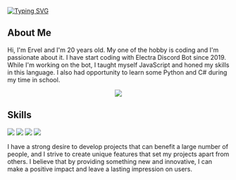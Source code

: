[![Typing SVG](https://readme-typing-svg.demolab.com?font=Fira+Code&pause=1000&color=BLUE&width=435&lines=Hi%2C+I'm+Ervel;Back-end+Developer;Building+Projects)](https://git.io/typing-svg)

## About Me
Hi, I'm Ervel and I'm 20 years old. My one of the hobby is coding and I'm passionate about it. I have start coding with Electra Discord Bot since 2019. While I'm working on the bot, I taught myself JavaScript and honed my skills in this language. I also had opportunity to learn some Python and C# during my time in school.

<div align="center">
    <a href="https://discord.com/users/503285107331825664">
  <img src="https://lanyard-profile-readme.vercel.app/api/503285107331825664"></a>
</div>

## Skills

<img src="https://img.shields.io/badge/javascript%20-%23323330.svg?&style=for-the-badge&logo=javascript&logoColor=%23F7DF1E"> <img src="https://img.shields.io/badge/python%20-%2343853D.svg?&style=for-the-badge&logo=python&logoColor=white"> <img src="https://img.shields.io/badge/-Nodejs-43853d?style=for-the-badge&logo=Node.js&logoColor=white"> <img src="https://img.shields.io/badge/-C sharp-43853d?style=for-the-badge&logo=C sharp&logoColor=white">

I have a strong desire to develop projects that can benefit a large number of people, and I strive to create unique features that set my projects apart from others. I believe that by providing something new and innovative, I can make a positive impact and leave a lasting impression on users.
